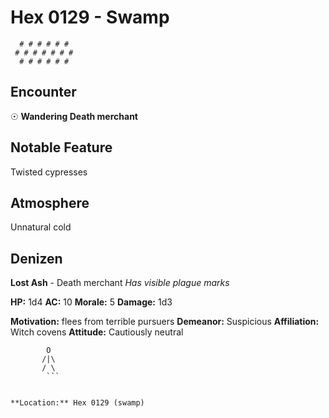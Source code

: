 # Hex 0129 - Swamp
```
  # # # # # #
 # # # # # # #
  # # # # # #
```

## Encounter

☉ **Wandering Death merchant**

## Notable Feature

Twisted cypresses

## Atmosphere

Unnatural cold

## Denizen

**Lost Ash** - Death merchant
*Has visible plague marks*

**HP:** 1d4 **AC:** 10 **Morale:** 5
**Damage:** 1d3

**Motivation:** flees from terrible pursuers
**Demeanor:** Suspicious
**Affiliation:** Witch covens
**Attitude:** Cautiously neutral

```
        O
       /|\
       / \
        ```


**Location:** Hex 0129 (swamp)
